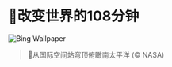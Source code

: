 # 🔖改变世界的108分钟

![Bing Wallpaper](https://www.bing.com/th?id=OHR.SpaceFlight_ZH-CN0927394503_1920x1080.jpg&rf=LaDigue_1920x1080.jpg&pid=hp)

> 📝从国际空间站穹顶俯瞰南太平洋 (© NASA)
